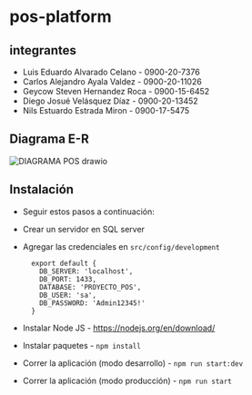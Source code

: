 # pos-platform
## integrantes
 * Luis Eduardo Alvarado Celano - 0900-20-7376
 * Carlos Alejandro Ayala Valdez - 0900-20-11026
 * Geycow Steven Hernandez Roca - 0900-15-6452
 * Diego Josué Velásquez Díaz - 0900-20-13452
 * Nils Estuardo Estrada Miron - 0900-17-5475
 
## Diagrama E-R

![DIAGRAMA POS drawio](https://user-images.githubusercontent.com/57637647/198847204-27d1d2bf-236e-415e-b9d6-32cd86d74454.png)

## Instalación
 - Seguir estos pasos a continuación:
 - Crear un servidor en SQL server
 - Agregar las credenciales en `src/config/development`
 
    ```
      export default {
        DB_SERVER: 'localhost',
        DB_PORT: 1433,
        DATABASE: 'PROYECTO_POS',
        DB_USER: 'sa',
        DB_PASSWORD: 'Admin12345!'
      }
     ```
 - Instalar Node JS - https://nodejs.org/en/download/
 - Instalar paquetes - `npm install`
 - Correr la aplicación (modo desarrollo) - `npm run start:dev` 
 - Correr la aplicación (modo producción) - `npm run start`
  

